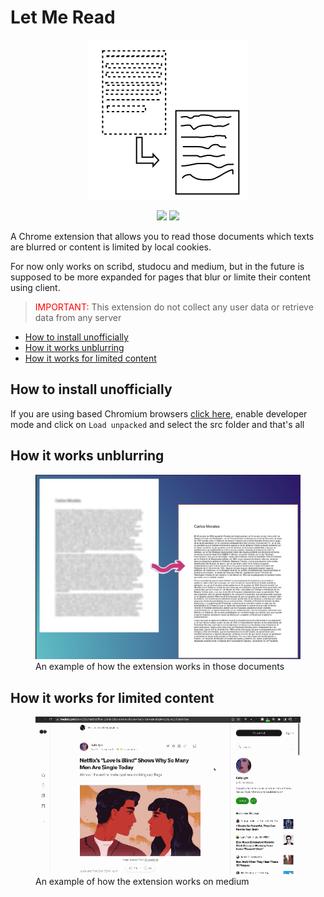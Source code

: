 # Let Me Read

<p align="center">
    <img src="./common/letmereadicon.svg"/>
</p>

<p align="center">
    <img src="https://img.shields.io/badge/Status-review-yellowgreen?style=flat&logo=googlechrome"/>
    <img src="https://img.shields.io/badge/-rejected-red?style=flat&logo=googlechrome&logoColor=blue"/>
</p>

A Chrome extension that allows you to read those documents which texts are blurred or content is limited by local cookies.

For now only works on scribd, studocu and medium, but in the future is supposed to be more expanded for pages that blur or limite their content using client.


> <span style="color: red;">IMPORTANT:</span> This extension do not collect any user data or retrieve data from any server

* [How to install unofficially](#How-to-install-unofficially)
* [How it works unblurring](#How-it-works-unblurring)
* [How it works for limited content](#How-it-works-for-limited-content)

## How to install unofficially

If you are using based Chromium browsers <a href="chrome://extensions">click here</a>, enable developer mode and click on `Load unpacked` and select the src folder and that's all

## How it works unblurring
<figure>
    <img src="./common/before-after.png"
         alt="blur text to unblur">
    <figcaption>An example of how the extension works in those documents</figcaption>
</figure>

## How it works for limited content
<figure>
    <img src="./common/working-on-medium.gif"
         alt="How unlock limited content on medium">
    <figcaption>An example of how the extension works on medium</figcaption>
</figure>
